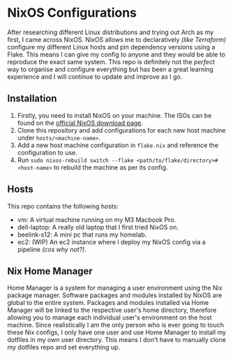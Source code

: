 # NixOS Configurations
After researching different Linux distributions and trying out Arch as my first, I came across NixOS. NixOS allows me to declaratively *(like Terraform)* configure my different Linux hosts and pin dependency versions using a Flake. This means I can give my config to anyone and they would be able to reproduce the exact same system. This repo is definitely not the *perfect* way to organise and configure everything but has been a great learning experience and I will continue to update and improve as I go.

## Installation
1) Firstly, you need to install NixOS on your machine. The ISOs can be found on the [official NixOS download page](https://nixos.org/download/).
2) Clone this repository and add configurations for each new host machine under `hosts/<machine-name>`.
3) Add a new host machine configuration in `flake.nix` and reference the configuration to use.
4) Run `sudo nixos-rebuild switch --flake <path/to/flake/directory>#<host-name>` to rebuild the machine as per its config.

## Hosts
This repo contains the following hosts:
- vm: A virtual machine running on my M3 Macbook Pro.
- dell-laptop: A really old laptop that I first tried NixOS on.
- beelink-s12: A mini pc that runs my homelab.
- ec2: (WIP) An ec2 instance where I deploy my NixOS config via a pipeline *(cos why not?)*.

## Nix Home Manager
Home Manager is a system for managing a user environment using the Nix package manager. Software packages and modules installed by NixOS are global to the entire system. Packages and modules installed via Home Manager will be linked to the respective user's home directory, therefore allowing you to manage each individual user's environment on the host machine. Since realistically I am the only person who is ever going to touch these Nix configs, I only have one user and use Home Manager to install my dotfiles in my own user directory. This means I don't have to manually clone my dotfiles repo and set everything up.
